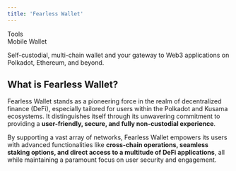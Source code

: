 ```yaml
---
title: 'Fearless Wallet'
---
```

Tools  
 Mobile Wallet  

 Self-custodial, multi-chain wallet and your gateway to Web3 applications on Polkadot, Ethereum, and beyond.

What is Fearless Wallet?
------------------------

Fearless Wallet stands as a pioneering force in the realm of decentralized finance (DeFi), especially tailored for users within the Polkadot and Kusama ecosystems. It distinguishes itself through its unwavering commitment to providing a **user-friendly, secure, and fully non-custodial experience**.

By supporting a vast array of networks, Fearless Wallet empowers its users with advanced functionalities like **cross-chain operations, seamless staking options, and direct access to a multitude of DeFi applications**, all while maintaining a paramount focus on user security and engagement.
